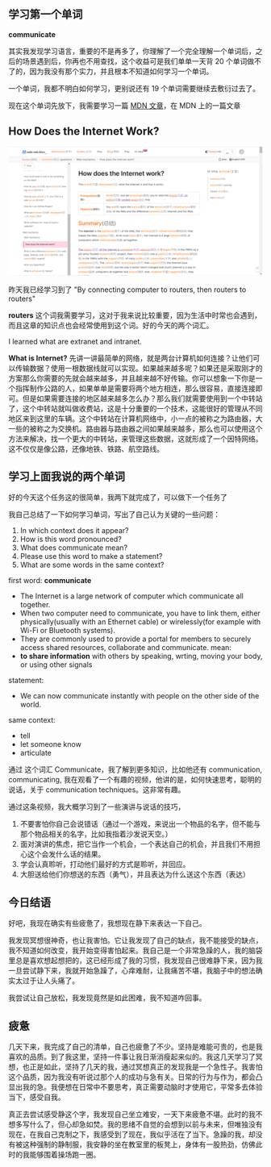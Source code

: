 ## 学习第一个单词

**communicate**

其实我发现学习语言，重要的不是再多了，你理解了一个完全理解一个单词后，之后的场景遇到后，你再也不用查找，这个收益可是我们单单一天背 20 个单词做不了的，因为我没有那个实力，并且根本不知道如何学习一个单词。

一个单词，我都不明白如何学习，更别说还有 19 个单词需要继续去敷衍过去了。

现在这个单词先放下，我需要学习一篇 [MDN 文章](https://developer.mozilla.org/en-US/docs/Learn/Common_questions/Web_mechanics/How_does_the_Internet_work#summary)，在 MDN 上的一篇文章

## How Does the Internet Work?

![](../../../附件/Pasted%20image%2020231202134353.png)

昨天我已经学习到了 "By connecting computer to routers, then routers to routers"

**routers** 这个词我需要学习，这对于我来说比较重要，因为生活中时常也会遇到，而且这章的知识点也会经常使用到这个词。好的今天的两个词汇。

I learned what are extranet and intranet.

**What is Internet?**
先讲一讲最简单的网络，就是两台计算机如何连接？让他们可以传输数据？使用一根数据线就可以实现。如果越来越多呢？如果还是采取刚才的方案那么你需要的先就会越来越多，并且越来越不好传输。你可以想象一下你是一个指挥制作公路的人，如果单单是需要将两个地方相连，那么很容易，直接连接即可。但是如果需要连接的地区越来越多怎么办？那么我们就需要使用到一个中转站了，这个中转站就叫做收费站，这是十分重要的一个技术，这能很好的管理从不同地区来到这里的车辆。这个中转站在计算机网络中，小一点的被称之为路由器，大一些的被称之为交换机。路由器与路由器之间如果越来越多，那么也可以使用这个方法来解决，找一个更大的中转站，来管理这些数据，这就形成了一个因特网络。这不仅仅是像公路，还像地铁、铁路、航空路线。

## 学习上面我说的两个单词

好的今天这个任务这的很简单，我两下就完成了，可以做下一个任务了

我自己总结了一下如何学习单词，写出了自己认为关键的一些问题：

1. In which context does it appear?
2. How is this word pronounced?
3. What does communicate mean?
4. Please use this word to make a statement?
5. What are some words in the same context?

first word: **communicate**

- The Internet is a large network of computer which communicate all together.
- When two computer need to communicate, you have to link them, either physically(usually with an Ethernet cable) or wirelessly(for example with Wi-Fi or Bluetooth systems).
- They are commonly used to provide a portal for members to securely access shared resources, collaborate and communicate.
mean:
- **to share information** with others by speaking, wrting, moving your body, or using other signals

statement:

- We can now communicate instantly with people on the other side of the world.

same context:

- tell
- let someone know
- articulate

通过 这个词汇 Communicate，我了解到更多知识，比如他还有 communication, communicating, 我在观看了一个有趣的视频，他讲的是，如何快速思考，聪明的说话，关于 communication techniques。这非常有趣。

通过这条视频，我大概学习到了一些演讲与说话的技巧，

1. 不要害怕你自己会说错话（通过一个游戏，来说出一个物品的名字，但不能与那个物品相关的名字，比如我指着沙发说天空。）
2. 面对演讲的焦虑，把它当作一个机会，一个表达自己的机会，并且我们不用担心这个会发什么话的结果。
3. 学会认真聆听，打动他们最好的方式是聆听，并回应。
4. 大胆送给他们你想送的东西（勇气），并且表达为什么送这个东西（表达）

## 今日结语

好吧，我现在确实有些疲惫了，我想现在静下来表达一下自己。

我发现冥想很神奇，也让我害怕。它让我发现了自己的缺点，我不能接受的缺点，我不知道如何改变，我开始变得害怕起来。我自己是一个非常急躁的人，我的脑袋里总是喜欢想起想把的，这已经形成了我的习惯，我发现自己很难静下来，因为我一旦尝试静下来，我就开始急躁了，心痒难耐，让我痛苦不堪，我脑子中的想法确实太过于让人头痛了。

我尝试让自己放松，我发现竟然是如此困难，我不知道咋回事。

## 疲惫

几天下来，我完成了自己的清单，自己也疲惫了不少。坚持是难能可贵的，也是我喜欢的品质。到了我这里，坚持一件事让我日渐消瘦起来似的。我这几天学习了冥想，也正是如此，坚持了几天的我，通过冥想真正的发现我是一个急性子。我害怕这个品质，因为我没有听说过那个人的成功与急有关。日常的行为与作为，都会凸显出我的急。我便想在日常中不要思考，真正需要动脑时才使用它，平常多去体验当下，感受自我。

真正去尝试感受静这个字，我发现自己坐立难安，一天下来疲惫不堪。此时的我不想多写什么了，但心却急如焚。我的思绪不自觉的会想到以前与未来，但唯独没有现在，在我自己克制之下，我感受到了现在，我似乎活在了当下。急躁的我，却没有被这种强制的静制服，我安静的坐在教室里的板凳上，身体有一股热劲，仿佛此时的我能够围着操场跑一圈。
